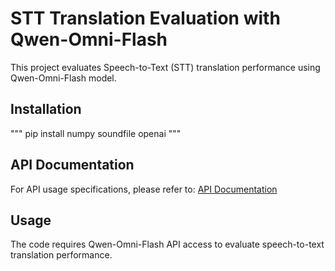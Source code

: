 # STT Translation Evaluation with Qwen-Omni-Flash

This project evaluates Speech-to-Text (STT) translation performance using Qwen-Omni-Flash model.

## Installation
"""
pip install numpy soundfile openai
"""

## API Documentation
For API usage specifications, please refer to: [API Documentation](https://bailian.console.aliyun.com/?tab=api#/api/?type=model&url=2803795)

## Usage
The code requires Qwen-Omni-Flash API access to evaluate speech-to-text translation performance.